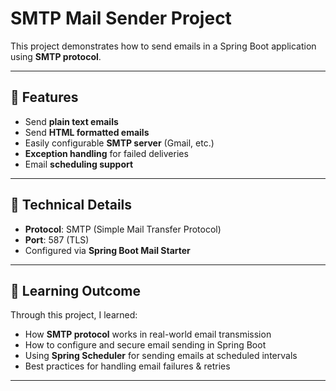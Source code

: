 #  SMTP Mail Sender Project

This project demonstrates how to send emails in a Spring Boot application using **SMTP protocol**.

---

## 🔹 Features

- Send **plain text emails**  
- Send **HTML formatted emails**  
- Easily configurable **SMTP server** (Gmail, etc.)  
- **Exception handling** for failed deliveries  
- Email **scheduling support**  

---

## 🔹 Technical Details

- **Protocol**: SMTP (Simple Mail Transfer Protocol)  
- **Port**: 587 (TLS)  
- Configured via **Spring Boot Mail Starter**  

---

## 🔹 Learning Outcome

Through this project, I learned:  

- How **SMTP protocol** works in real-world email transmission  
- How to configure and secure email sending in Spring Boot  
- Using **Spring Scheduler** for sending emails at scheduled intervals  
- Best practices for handling email failures & retries  

---
